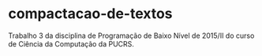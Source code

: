 # compactacao-de-textos
Trabalho 3 da disciplina de Programação de Baixo Nível de 2015/II do curso de Ciência da Computação da PUCRS.
